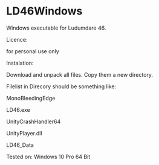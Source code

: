 # LD46Windows

Windows executable for Ludumdare 46.

Licence:

for personal use only

Instalation:

Download and unpack all files. Copy them a new directory.

Filelist in Direcory should be something like:

MonoBleedingEdge

LD46.exe

UnityCrashHandler64

UnityPlayer.dll

LD46_Data


Tested on: 
Windows 10 Pro 64 Bit
